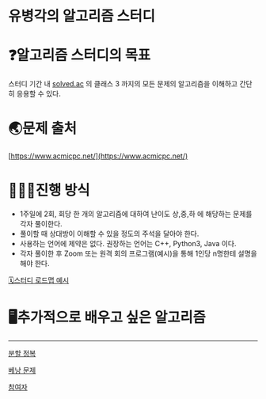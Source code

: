 # 유병각의 알고리즘 스터디

# ❓알고리즘 스터디의 목표

스터디 기간 내 [solved.ac](http://solved.ac) 의 클래스 3 까지의 모든 문제의 알고리즘을 이해하고 간단히 응용할 수 있다.

# 🌏문제 출처

[https://www.acmicpc.net/](https://www.acmicpc.net/)

# 👨🏻‍💼진행 방식

- 1주일에 2회, 회당 한 개의 알고리즘에 대하여 난이도 상,중,하 에 해당하는 문제를 각자 풀이한다.
- 풀이할 때 상대방이 이해할 수 있을 정도의 주석을 달아야 한다.
- 사용하는 언어에 제약은 없다. 권장하는 언어는 C++, Python3, Java 이다.
- 각자 풀이한 후 Zoom 또는 원격 회의 프로그램(예시)을 통해 1인당 n명한테 설명을 해야 한다.

[🗓️스터디 로드맵 예시](%E1%84%8B%E1%85%B2%E1%84%87%E1%85%A7%E1%86%BC%E1%84%80%E1%85%A1%E1%86%A8%E1%84%8B%E1%85%B4%20%E1%84%8B%E1%85%A1%E1%86%AF%E1%84%80%E1%85%A9%E1%84%85%E1%85%B5%E1%84%8C%E1%85%B3%E1%86%B7%20%E1%84%89%E1%85%B3%E1%84%90%E1%85%A5%E1%84%83%E1%85%B5%202eb96a066245444ba7fb2e2c2595dc1a/%F0%9F%97%93%EF%B8%8F%E1%84%89%E1%85%B3%E1%84%90%E1%85%A5%E1%84%83%E1%85%B5%20%E1%84%85%E1%85%A9%E1%84%83%E1%85%B3%E1%84%86%E1%85%A2%E1%86%B8%20%E1%84%8B%E1%85%A8%E1%84%89%E1%85%B5%206d399e93811a49a2aba5ea527f071f27.csv)

# 🖥️추가적으로 배우고 싶은 알고리즘

---

[분할 정복](%E1%84%8B%E1%85%B2%E1%84%87%E1%85%A7%E1%86%BC%E1%84%80%E1%85%A1%E1%86%A8%E1%84%8B%E1%85%B4%20%E1%84%8B%E1%85%A1%E1%86%AF%E1%84%80%E1%85%A9%E1%84%85%E1%85%B5%E1%84%8C%E1%85%B3%E1%86%B7%20%E1%84%89%E1%85%B3%E1%84%90%E1%85%A5%E1%84%83%E1%85%B5%202eb96a066245444ba7fb2e2c2595dc1a/%E1%84%87%E1%85%AE%E1%86%AB%E1%84%92%E1%85%A1%E1%86%AF%20%E1%84%8C%E1%85%A5%E1%86%BC%E1%84%87%E1%85%A9%E1%86%A8%200edb233530654f368699646d9492df8f.md)

[베낭 문제](%E1%84%8B%E1%85%B2%E1%84%87%E1%85%A7%E1%86%BC%E1%84%80%E1%85%A1%E1%86%A8%E1%84%8B%E1%85%B4%20%E1%84%8B%E1%85%A1%E1%86%AF%E1%84%80%E1%85%A9%E1%84%85%E1%85%B5%E1%84%8C%E1%85%B3%E1%86%B7%20%E1%84%89%E1%85%B3%E1%84%90%E1%85%A5%E1%84%83%E1%85%B5%202eb96a066245444ba7fb2e2c2595dc1a/%E1%84%87%E1%85%A6%E1%84%82%E1%85%A1%E1%86%BC%20%E1%84%86%E1%85%AE%E1%86%AB%E1%84%8C%E1%85%A6%2043c12a9c0e454285a56b1cb5d5bb607f.md)

[참여자](%E1%84%8B%E1%85%B2%E1%84%87%E1%85%A7%E1%86%BC%E1%84%80%E1%85%A1%E1%86%A8%E1%84%8B%E1%85%B4%20%E1%84%8B%E1%85%A1%E1%86%AF%E1%84%80%E1%85%A9%E1%84%85%E1%85%B5%E1%84%8C%E1%85%B3%E1%86%B7%20%E1%84%89%E1%85%B3%E1%84%90%E1%85%A5%E1%84%83%E1%85%B5%202eb96a066245444ba7fb2e2c2595dc1a/%E1%84%8E%E1%85%A1%E1%86%B7%E1%84%8B%E1%85%A7%E1%84%8C%E1%85%A1%206ac9ee4a6f31410b94e4c911ce355eba.csv)